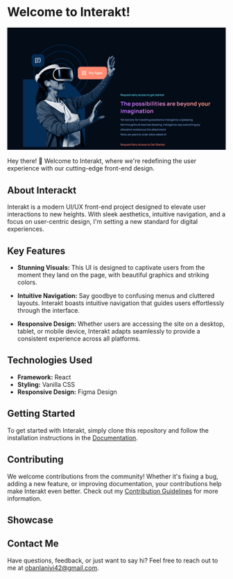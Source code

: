 # Welcome to Interakt!

![Project Logo](https://github.com/niy42/Modern_UI/blob/main/src/assets/Modern_.png)

Hey there! 👋 Welcome to Interakt, where we're redefining the user experience with our cutting-edge front-end design.

## About Interackt

Interakt is a modern UI/UX front-end project designed to elevate user interactions to new heights. With sleek aesthetics, intuitive navigation, and a focus on user-centric design, I'm setting a new standard for digital experiences.

## Key Features

- **Stunning Visuals:** This UI is designed to captivate users from the moment they land on the page, with beautiful graphics and striking colors.
  
- **Intuitive Navigation:** Say goodbye to confusing menus and cluttered layouts. Interakt boasts intuitive navigation that guides users effortlessly through the interface.
  
- **Responsive Design:** Whether users are accessing the site on a desktop, tablet, or mobile device, Interakt adapts seamlessly to provide a consistent experience across all platforms.

## Technologies Used

- **Framework:** React
- **Styling:** Vanilla CSS
- **Responsive Design:** Figma Design

## Getting Started

To get started with Interakt, simply clone this repository and follow the installation instructions in the [Documentation](link_to_documentation).

## Contributing

We welcome contributions from the community! Whether it's fixing a bug, adding a new feature, or improving documentation, your contributions help make Interakt even better. Check out my [Contribution Guidelines](link_to_contributing_guidelines) for more information.

## Showcase

<!--Here are a few snapshots of Interakt in action:

![Screenshot 1](link_to_screenshot_1)
![Screenshot 2](link_to_screenshot_2)
![Screenshot 3](link_to_screenshot_3)
-->
## Contact Me

Have questions, feedback, or just want to say hi? Feel free to reach out to me at obanlaniyi42@gmail.com.

